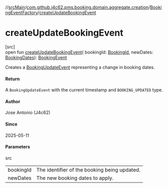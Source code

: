 //[srcMain](../../../index.md)/[com.github.j4c62.pms.booking.domain.aggregate.creation](../index.md)/[BookingEventFactory](index.md)/[createUpdateBookingEvent](create-update-booking-event.md)

# createUpdateBookingEvent

[src]\
open fun [createUpdateBookingEvent](create-update-booking-event.md)(
bookingId: [BookingId](../../com.github.j4c62.pms.booking.domain.aggregate.vo/-booking-id/index.md),
newDates: [BookingDates](../../com.github.j4c62.pms.booking.domain.aggregate.vo/-booking-dates/index.md)): [BookingEvent](../../com.github.j4c62.pms.booking.domain.aggregate.event/-booking-event/index.md)

Creates a [BookingUpdateEvent](../../com.github.j4c62.pms.booking.domain.aggregate.event/-booking-update-event/index.md)
representing a change in booking dates.

#### Return

A `BookingUpdateEvent` with the current timestamp and `BOOKING_UPDATED` type.

#### Author

Jose Antonio (J4c62)

#### Since

2025-05-11

#### Parameters

src

|           |                                              |
|-----------|----------------------------------------------|
| bookingId | The identifier of the booking being updated. |
| newDates  | The new booking dates to apply.              |